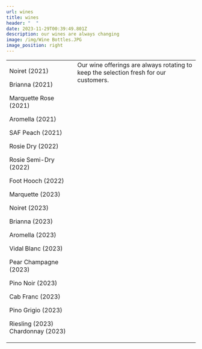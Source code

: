 ```yaml
---
url: wines
title: wines
header: "  "
date: 2023-11-29T00:39:49.801Z
description: our wines are always changing
image: /img/Wine Bottles.JPG
image_position: right
---
```

<table>
<tr><td>



Noiret (2021)

Brianna (2021)

Marquette Rose (2021)

Aromella (2021)

SAF Peach (2021)

Rosie Dry (2022)

Rosie Semi-Dry (2022)

Foot Hooch (2022)

Marquette (2023)

Noiret (2023)

Brianna (2023) 

Aromella (2023)

Vidal Blanc (2023)

Pear Champagne (2023)

Pino Noir (2023) 

Cab Franc (2023) 

Pino Grigio (2023) 

Riesling (2023) Chardonnay (2023) </td>
<td valign="top">Our wine offerings are always rotating to keep the selection fresh for our customers.</td></tr></table>